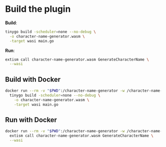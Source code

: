 # Build the plugin

**Build**:
```bash
tinygo build -scheduler=none --no-debug \
  -o character-name-generator.wasm \
  -target wasi main.go
```

**Run**:
```bash
extism call character-name-generator.wasm GenerateCharacterName \
  --wasi
```

## Build with Docker

```bash
docker run --rm -v "$PWD":/character-name-generator -w /character-name-generator k33g/wasm-builder:0.0.5 \
  tinygo build -scheduler=none --no-debug \
    -o character-name-generator.wasm \
    -target wasi main.go
```

## Run with Docker

```bash
docker run --rm -v "$PWD":/character-name-generator -w /character-name-generator k33g/wasm-builder:0.0.5 \
  extism call character-name-generator.wasm GenerateCharacterName \
  --wasi
```

